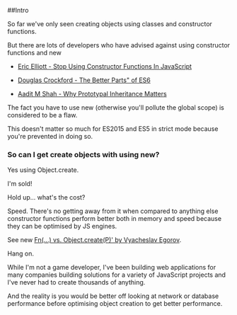 ##Intro 

So far we've only seen creating objects using classes and constructor functions.
 
But there are lots of developers who have advised against using constructor functions and new

* [Eric Elliott - Stop Using Constructor Functions In JavaScript](http://ericleads.com/2012/09/stop-using-constructor-functions-in-javascript/)

* [Douglas Crockford - The Better Parts" of ES6](https://www.youtube.com/watch?v=PSGEjv3Tqo0&t=6m)

* [Aadit M Shah - Why Prototypal Inheritance Matters](http://aaditmshah.github.io/why-prototypal-inheritance-matters/)

The fact you have to use new (otherwise you'll pollute the global scope) is considered to be a flaw.

This doesn't matter so much for ES2015 and ES5 in strict mode because you're prevented in doing so.

### So can I get create objects with using new?

Yes using Object.create.

I'm sold!

Hold up... what's the cost?

Speed. There's no getting away from it when compared to anything else constructor functions perform better both in memory and speed because they can be optimised by JS engines.  

See new [Fn(...) vs. Object.create(P)' by Vyacheslav Egorov](http://mrale.ph/blog/2014/07/30/constructor-vs-objectcreate.html).

Hang on.

While I'm not a game developer, I've been building web applications for many companies building solutions for a variety of JavaScript projects and I've never had to create thousands of anything.

And the reality is you would be better off looking at network or database performance before optimising object creation to get better performance.